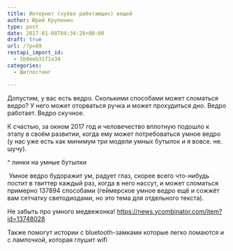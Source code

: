```yaml
---
title: Интернет (хуёво работающих) вещей
author: Юрий Крупенин
type: post
date: 2017-01-08T04:34:28+00:00
draft: true
url: /?p=89
restapi_import_id:
  - 5b0eeb31f1a34
categories:
  - Шитпостинг

---
```

Допустим, у вас есть ведро. Сколькими способами может сломаться ведро? У него может оторваться ручка и может прохудиться дно. Ведро работает. Ведро скучное.

К счастью, за окном 2017 год и человечество вплотную подошло к этапу в своём развитии, когда ему может потребоваться умное ведро (у нас уже есть как минимум три модели умных бутылок и я вовсе. не. шучу).



^ линки на умные бутылки 

 Умное ведро будоражит ум, радует глаз, скорее всего что-нибудь постит в твиттер каждый раз, когда в него нассут, и может сломаться примерно 137894 способами (геймерское умное ведро ещё и сожжёт вам сетчатку светодиодами, но это тема для отдельного текста).





Не забыть про умного медвежонка! <a href="https://news.ycombinator.com/item?id=13748028" target="_blank" rel="noopener noreferrer">https://news.ycombinator.com/item?id=13748028</a>



Также помогут истории с bluetooth-замками которые легко ломаются и с лампочкой, которая глушит wifi